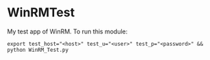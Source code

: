 # WinRMTest
My test app of WinRM.  To run this module:
```
export test_host="<host>" test_u="<user>" test_p="<password>" && python WinRM_Test.py
```
